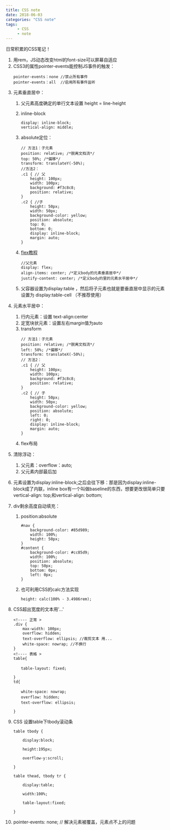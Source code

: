 ```yaml
---
title: CSS note
date: 2018-06-03
categories: "CSS note"
tags: 
     - CSS
     - note
---
```

日常积累的CSS笔记！

1. 用rem，JS动态改变html的font-size可以屏幕自适应
2. CSS3的属性pointer-events能控制JS事件的触发：
    ```
    pointer-events：none //禁止所有事件
    pointer-events：all  //启用所有事件监听
    ```
<!-- more -->
3. 元素垂直居中： 

    1. 父元素高度确定的单行文本设置  height = line-height  
    2. inline-block
        ```
        display: inline-block; 
        vertical-align: middle;
        ```
    3.  absolute定位：
        ```
        // 方法1：子元素
        position: relative; /*脱离文档流*/
        top: 50%; /*偏移*/
        transform: translateY(-50%);
        //方法2：
        .c1 { // 父
            height: 100px;
            width: 100px;
            background: #f3c8c8;
            position: relative;
        }
        .c2 { //子
            height: 50px;
            width: 50px;
            background-color: yellow; 
            position: absolute;
            top: 0;
            bottom: 0;
            display: inline-block;
            margin: auto;
        }
        ```
    4. [flex教程](http://www.ruanyifeng.com/blog/2015/07/flex-grammar.html)   
    
        ```
        //父元素
        display: flex;
        align-items: center; /*定义body的元素垂直居中*/
        justify-content: center; /*定义body的里的元素水平居中*/
        ```  
    5. 父容器设置为display:table ，然后将子元素也就是要垂直居中显示的元素设置为 display:table-cell （不推荐使用）

4. 元素水平居中：  

    1. 行内元素：设置  text-align:center  
    2. 定宽块状元素：设置左右margin值为auto  
    3. transform
        ```
        // 方法1：子元素
        position: relative; /*脱离文档流*/
        left: 50%; /*偏移*/
        transform: translateX(-50%);
        // 方法2：
        .c1 { // 父
            height: 100px;
            width: 100px;
            background: #f3c8c8;
            position: relative;
        }
        .c2 { // 子
            height: 50px;
            width: 50px;
            background-color: yellow; 
            position: absolute;
            left: 0;
            right: 0;
            display: inline-block;
            margin: auto;
        }
        ```  
    4. flex布局

5. 清除浮动：
    1. 父元素：overflow：auto;
    2. 父元素内部最后加<br style="clear:both">
6. 元素设置为display:inline-block;之后会往下移：那是因为display:inline-block成了内联，inline box有一个叫做baseline的东西，想要更改很简单只要vertical-align: top;和vertical-align: bottom;
7. div剩余高度自动填充：  
    1. position:absolute 
        ```
        #nav {
            background-color: #85d989;
            width: 100%;
            height: 50px;
        }
        #content {
            background-color: #cc85d9;
            width: 100%;
            position: absolute;
            top: 50px;
            bottom: 0px;
            left: 0px;
        }
        ```  
    2. 也可利用CSS的calc方法实现

        ```
        height: calc(100% - 3.4986rem);
        ```
8. CSS超出宽度的文本用'...'

    ```
    <!---- 正常 >
    .div {
        max-width: 100px;
        overflow: hidden;
        text-overflow: ellipsis; //裁剪文本 用...
        white-space: nowrap; //不换行
    }
    <!---- 表格 >
    table{
        
    　　table-layout: fixed;
    
    }
    td{
    
    　　white-space: nowrap;
    　　overflow: hidden;
    　　text-overflow: ellipsis;
    
    }
    ```
9. CSS 设置table下tbody滚动条
    ```
    table tbody {
    
        display:block;
    
        height:195px;
    
        overflow-y:scroll;
    
    }
    
    table thead, tbody tr {
    
        display:table;
    
        width:100%;
    
        table-layout:fixed;
    
    }
    ```
10. pointer-events: none; // 解决元素被覆盖，元素点不上的问题